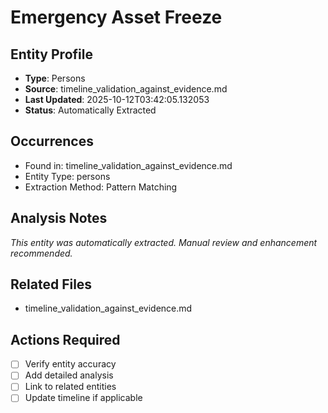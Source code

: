 # Emergency Asset Freeze

## Entity Profile
- **Type**: Persons
- **Source**: timeline_validation_against_evidence.md
- **Last Updated**: 2025-10-12T03:42:05.132053
- **Status**: Automatically Extracted

## Occurrences
- Found in: timeline_validation_against_evidence.md
- Entity Type: persons
- Extraction Method: Pattern Matching

## Analysis Notes
*This entity was automatically extracted. Manual review and enhancement recommended.*

## Related Files
- timeline_validation_against_evidence.md

## Actions Required
- [ ] Verify entity accuracy
- [ ] Add detailed analysis
- [ ] Link to related entities
- [ ] Update timeline if applicable

